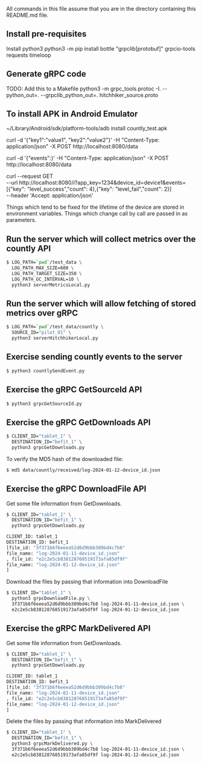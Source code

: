 
All commands in this file assume that you are in the directory containing this README.md file.

## Install pre-requisites
Install python3
python3 -m pip install bottle "grpclib[protobuf]" grpcio-tools requests timeloop

## Generate gRPC code
TODO: Add this to a Makefile
python3 -m grpc_tools.protoc -I. --python_out=. --grpclib_python_out=. hitchhiker_source.proto

## To install APK in Android Emulator
~/Library/Android/sdk/platform-tools/adb install countly_test.apk

curl -d '{"key1":"value1", "key2":"value2"}' -H "Content-Type: application/json" -X POST http://localhost:8080/data

curl -d '{"events":}' -H "Content-Type: application/json" -X POST http://localhost:8080/data

curl --request GET \
     --url http://localhost:8080/i?app_key=1234&device_id=device1&events=[{"key": "level_success","count": 4},{"key": "level_fail","count": 2}] \
     --header 'Accept: application/json' 


Things which tend to be fixed for the lifetime of the device are stored in environment variables.
Things which change call by call are passed in as parameters.

## Run the server which will collect metrics over the countly API
```bash
$ LOG_PATH=`pwd`/test_data \
  LOG_PATH_MAX_SIZE=600 \
  LOG_PATH_TARGET_SIZE=350 \
  LOG_PATH_GC_INTERVAL=10 \
  python3 serverMetricsLocal.py
```

## Run the server which will allow fetching of stored metrics over gRPC
```bash
$ LOG_PATH=`pwd`/test_data/countly \
  SOURCE_ID="pilot_01" \
  python3 serverHitchhikerLocal.py
```

## Exercise sending countly events to the server
```bash
$ python3 countlySendEvent.py
```

## Exercise the gRPC GetSourceId API
```bash
$ python3 grpcGetSourceId.py
```

## Exercise the gRPC GetDownloads API
```bash
$ CLIENT_ID="tablet_1" \
  DESTINATION_ID="befit_1" \
  python3 grpcGetDownloads.py
```

To verify the MD5 hash of the downloaded file:
```bash
$ md5 data/countly/received/log-2024-01-12-device_id.json
```

## Exercise the gRPC DownloadFile API
Get some file information from GetDownloads.
```bash
$ CLIENT_ID="tablet_1" \
  DESTINATION_ID="befit_1" \
  python3 grpcGetDownloads.py

CLIENT_ID: tablet_1
DESTINATION_ID: befit_1
[file_id: "3f371b6f6eeea52d6d9bbb309bd4c7b8"
file_name: "log-2024-01-11-device_id.json"
, file_id: "e2c2e5cb838128768519173afa85df9f"
file_name: "log-2024-01-12-device_id.json"
]
```

Download the files by passing that information into DownloadFile
```bash
$ CLIENT_ID="tablet_1" \
  python3 grpcDownloadFile.py \
  3f371b6f6eeea52d6d9bbb309bd4c7b8 log-2024-01-11-device_id.json \
  e2c2e5cb838128768519173afa85df9f log-2024-01-12-device_id.json
```

## Exercise the gRPC MarkDelivered API
Get some file information from GetDownloads.
```bash
$ CLIENT_ID="tablet_1" \
  DESTINATION_ID="befit_1" \
  python3 grpcGetDownloads.py

CLIENT_ID: tablet_1
DESTINATION_ID: befit_1
[file_id: "3f371b6f6eeea52d6d9bbb309bd4c7b8"
file_name: "log-2024-01-11-device_id.json"
, file_id: "e2c2e5cb838128768519173afa85df9f"
file_name: "log-2024-01-12-device_id.json"
]
```

Delete the files by passing that information into MarkDelivered
```bash
$ CLIENT_ID="tablet_1" \
  DESTINATION_ID="befit_1" \
  python3 grpcMarkDelivered.py \
  3f371b6f6eeea52d6d9bbb309bd4c7b8 log-2024-01-11-device_id.json \
  e2c2e5cb838128768519173afa85df9f log-2024-01-12-device_id.json
```